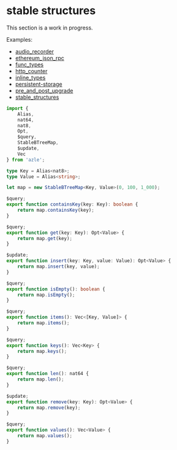 # stable structures

This section is a work in progress.

Examples:

-   [audio_recorder](https://github.com/demergent-labs/azle/tree/main/examples/audio_recorder)
-   [ethereum_json_rpc](https://github.com/demergent-labs/azle/tree/main/examples/ethereum_json_rpc)
-   [func_types](https://github.com/demergent-labs/azle/tree/main/examples/func_types)
-   [http_counter](https://github.com/demergent-labs/azle/tree/main/examples/motoko_examples/http_counter)
-   [inline_types](https://github.com/demergent-labs/azle/tree/main/examples/inline_types)
-   [persistent-storage](https://github.com/demergent-labs/azle/tree/main/examples/motoko_examples/persistent-storage)
-   [pre_and_post_upgrade](https://github.com/demergent-labs/azle/tree/main/examples/pre_and_post_upgrade)
-   [stable_structures](https://github.com/demergent-labs/azle/tree/main/examples/stable_structures)

```typescript
import {
    Alias,
    nat64,
    nat8,
    Opt,
    $query,
    StableBTreeMap,
    $update,
    Vec
} from 'azle';

type Key = Alias<nat8>;
type Value = Alias<string>;

let map = new StableBTreeMap<Key, Value>(0, 100, 1_000);

$query;
export function containsKey(key: Key): boolean {
    return map.containsKey(key);
}

$query;
export function get(key: Key): Opt<Value> {
    return map.get(key);
}

$update;
export function insert(key: Key, value: Value): Opt<Value> {
    return map.insert(key, value);
}

$query;
export function isEmpty(): boolean {
    return map.isEmpty();
}

$query;
export function items(): Vec<[Key, Value]> {
    return map.items();
}

$query;
export function keys(): Vec<Key> {
    return map.keys();
}

$query;
export function len(): nat64 {
    return map.len();
}

$update;
export function remove(key: Key): Opt<Value> {
    return map.remove(key);
}

$query;
export function values(): Vec<Value> {
    return map.values();
}
```
